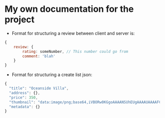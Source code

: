 # My own documentation for the project

* Format for structuring a review between client and server is:
``` javascript
{
    review: {
        rating: someNumber, // This number could go from
        comment: 'blah'
    }
}
```

* Format for structuring a create list json:
``` javascript
{
  "title": "Oceanside Villa",
  "address": {},
  "price": 350,
  "thumbnail": "data:image/png;base64,iVBORw0KGgoAAAANSUhEUgAAAAUAAAAFCAYAAACNbyblAAAAHElEQVQI12P4//8/w38GIAXDIBKE0DHxgljNBAAO9TXL0Y4OHwAAAABJRU5ErkJggg==",
  "metadata": {}
}
```
